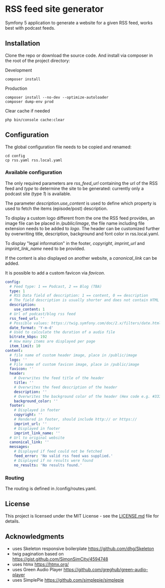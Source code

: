# RSS feed site generator

Symfony 5 application to generate a website for a given RSS feed, works best with podcast feeds.

## Installation

Clone the repo or download the source code. And install via composer in the root of the project directory:

Development
```shell script
composer install
```

Production
```shell script
composer install --no-dev --optimize-autoloader
composer dump-env prod
```
Clear cache if needed
```shell script
php bin/console cache:clear
```

## Configuration

The global configuration file needs to be copied and renamed:

```shell script
cd config
cp rss.yaml rss.local.yaml
```

### Available configuration

The only required parameters are _rss_feed_url_ containing the url of the RSS feed and _type_ to determine the site to be generated: currently only a podcast site (type _1_) is available.

The parameter _description.use_content_ is used to define which property is used to fetch the items (episode/post) description.

To display a custom logo different from the one the RSS feed provides, an image file can be placed in _/public/image_, the file name including file extension needs to be added to _logo_. The header can be customized further by overwriting title, description, background and font color in rss.local.yaml. 

To display "legal information" in the footer, _copyright_, _imprint_url_ and _imprint_link_name_ need to be provided. 

If the content is also displayed on another website, a _canonical_link_ can be added. 

It is possible to add a custom favicon via _favicon_.

```yaml
config:
  # Feed type: 1 == Podcast, 2 == Blog (TBA)
  type: 1
  # RSS Data field of description: 1 == content, 0 == description
  # The field description is usually shorter and does not contain HTML tags
  description:
    use_content: 1
  # Url of podcast/blog rss feed
  rss_feed_url: ''
  # Possible values: https://twig.symfony.com/doc/2.x/filters/date.html
  date_format: 'Y-m-d'
  # Used to calculate the duration of a audio file
  bitrate_kbps: 192
  # How many items are displayed per page
  item_limit: 10
content:
  # file name of custom header image, place in /public/image
  logo: ''
  # File name of custom favicon image, place in /public/image
  favicon: ''
  header:
    # Overwrites the feed title of the header
    title: ''
    # Overwrites the feed description of the header
    description: ''
    # Overwrites the background color of the header (Hex code e.g. #333)
    background_color: ''
  footer:
    # Displayed in footer
    copyright: ''
    # Rendered in footer, should include http:// or https://
    imprint_url: ''
    # Displayed in footer
    imprint_link_name: ''
  # Url to original website
  canonical_link: ''
  messages:
    # Displayed if feed could not be fetched
    feed_error: 'No valid rss feed was supplied.'
    # Displayed if no results were found
    no_results: 'No results found.'
```

### Routing

The routing is defined in /config/routes.yaml.

## License

This project is licensed under the MIT License - see the [LICENSE.md](LICENSE.md) file for details.

## Acknowledgments

* uses Skeleton responsive boilerplate https://github.com/dhg/Skeleton
* twig pagination based on https://gist.github.com/SimonSimCity/4594748
* uses htmx https://htmx.org/
* uses Green Audio Player https://github.com/greghub/green-audio-player
* uses SimplePie https://github.com/simplepie/simplepie
